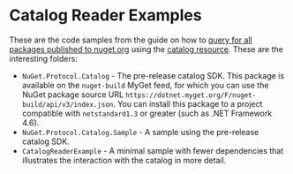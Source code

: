 # Catalog Reader Examples

These are the code samples from the guide on how to [query for all packages published to nuget.org](https://docs.microsoft.com/en-us/nuget/guides/api/query-for-all-published-packages) using the [catalog resource](https://docs.microsoft.com/en-us/nuget/api/catalog-resource). These are the interesting folders:

* `NuGet.Protocol.Catalog` - The pre-release catalog SDK. This package is available on the `nuget-build` MyGet feed, for which you can use the NuGet package source URL `https://dotnet.myget.org/F/nuget-build/api/v3/index.json`. You can install this package to a project compatible with `netstandard1.3` or greater (such as .NET Framework 4.6).
* `NuGet.Protocol.Catalog.Sample` - A sample using the pre-release catalog SDK.
* `CatalogReaderExample` - A minimal sample with fewer dependencies that illustrates the interaction with the catalog in more detail.